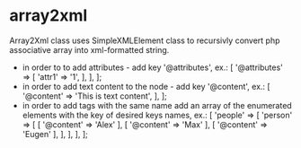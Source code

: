 array2xml
=========

Array2Xml class uses SimpleXMLElement class to recursivly convert php associative array into xml-formatted string.

 * in order to to add attributes - add key '@attributes', ex.:
 	<?php
 		$a = [
 			'root' => [
 				'@attributes' => [
 					'attr1' => '1',
 				],
 			],
 		];

 * in order to add text content to the node - add key '@content', ex.:
 	<?php
 		$a = [
 			'root' => [
 				'@content' => 'This is text content',
 			],
 		];

 * in order to add tags with the same name add an array of the enumerated elements with the key of desired keys names, ex.:
 	<?php
 		$a = [
 			'root' => [
 				'people' => [
 					'person' => [
 						[
 							'@content' => 'Alex'
 						],
 						[
 							'@content' => 'Max'
 						],
 						[
 							'@content' => 'Eugen'
 						],
 					],
 				],
 			],
 		];